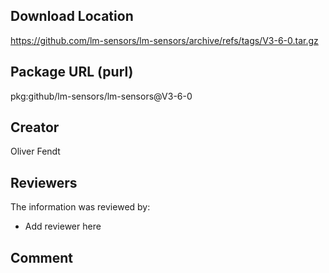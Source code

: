## Download Location

https://github.com/lm-sensors/lm-sensors/archive/refs/tags/V3-6-0.tar.gz

## Package URL (purl)

pkg:github/lm-sensors/lm-sensors@V3-6-0

## Creator

Oliver Fendt

## Reviewers

The information was reviewed by:

* Add reviewer here

## Comment


